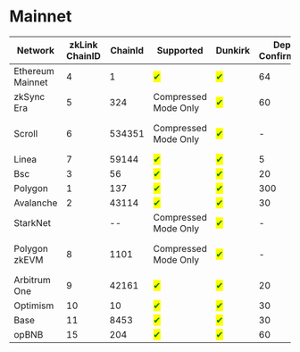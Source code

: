 # Mainnet

<table data-full-width="false"><thead><tr><th width="133">Network</th><th width="86">zkLink ChainID</th><th width="92">ChainId</th><th width="130">Supported</th><th width="93">Dunkirk</th><th width="92">Deposit Confirmations</th><th width="78">Est.</th><th>Comment</th></tr></thead><tbody><tr><td>Ethereum Mainnet</td><td>4</td><td>1</td><td><mark style="color:green;">✔</mark></td><td><mark style="color:green;">✔</mark></td><td>64</td><td>12.8m</td><td>--</td></tr><tr><td>zkSync Era</td><td>5</td><td>324</td><td>Compressed Mode Only</td><td><mark style="color:green;">✔</mark></td><td>60</td><td>1m</td><td>--</td></tr><tr><td>Scroll</td><td>6</td><td>534351</td><td>Compressed Mode Only</td><td><mark style="color:green;">✔</mark></td><td>-</td><td></td><td>Lack of support for Sha2-256</td></tr><tr><td>Linea</td><td>7</td><td>59144</td><td><mark style="color:green;">✔</mark></td><td><mark style="color:green;">✔</mark></td><td>5</td><td>1m</td><td>--</td></tr><tr><td>Bsc</td><td>3</td><td>56</td><td><mark style="color:green;">✔</mark></td><td><mark style="color:green;">✔</mark></td><td>20</td><td>1m</td><td>--</td></tr><tr><td>Polygon</td><td>1</td><td>137</td><td><mark style="color:green;">✔</mark></td><td><mark style="color:green;">✔</mark></td><td>300</td><td>10m</td><td>--</td></tr><tr><td>Avalanche</td><td>2</td><td>43114</td><td><mark style="color:green;">✔</mark></td><td><mark style="color:green;">✔</mark></td><td>30</td><td>1m</td><td>--</td></tr><tr><td>StarkNet</td><td></td><td>--</td><td>Compressed Mode Only</td><td><mark style="color:green;">✔</mark></td><td>-</td><td></td><td>Under development</td></tr><tr><td>Polygon zkEVM</td><td>8</td><td>1101</td><td>Compressed Mode Only</td><td><mark style="color:green;">✔</mark></td><td>-</td><td></td><td>Lack of support for Sha2-256</td></tr><tr><td>Arbitrum One</td><td>9</td><td>42161</td><td><mark style="color:green;">✔</mark></td><td><mark style="color:green;">✔</mark></td><td>20</td><td>1m</td><td>--</td></tr><tr><td>Optimism</td><td>10</td><td>10</td><td><mark style="color:green;">✔</mark></td><td><mark style="color:green;">✔</mark></td><td>30</td><td>1m</td><td></td></tr><tr><td>Base</td><td>11</td><td>8453</td><td><mark style="color:green;">✔</mark></td><td><mark style="color:green;">✔</mark></td><td>30</td><td>1m</td><td></td></tr><tr><td>opBNB</td><td>15</td><td>204</td><td><mark style="color:green;">✔</mark></td><td><mark style="color:green;">✔</mark></td><td>60</td><td>1m</td><td></td></tr></tbody></table>
